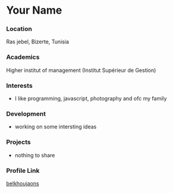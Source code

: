 # Your Name

### Location

Ras jebel, Bizerte, Tunisia

### Academics

Higher institut of management (Institut Supérieur de Gestion)

### Interests

- I like programming, javascript, photography and ofc my family

### Development

- working on some intersting ideas

### Projects

- nothing to share

### Profile Link

[belkhoujaons](https://github.com/belkhoujaons)